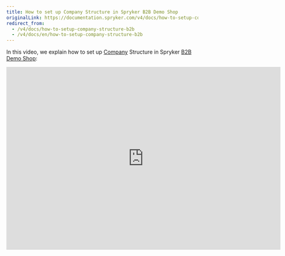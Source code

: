 ```yaml
---
title: How to set up Company Structure in Spryker B2B Demo Shop
originalLink: https://documentation.spryker.com/v4/docs/how-to-setup-company-structure-b2b
redirect_from:
  - /v4/docs/how-to-setup-company-structure-b2b
  - /v4/docs/en/how-to-setup-company-structure-b2b
---
```


In this video, we explain how to set up [Company](/docs/scos/dev/features/202001.0/company-account-management/company-account-overview/company-account-overview.html) Structure in Spryker [B2B Demo Shop](https://documentation.spryker.com/v4/docs/demoshops#b2b-demo-shop):

<iframe src="https://fast.wistia.net/embed/iframe/qkdgkeannb" title="How to set up Company Structure in Spryker" allowtransparency="true" frameborder="0" scrolling="no" class="wistia_embed" name="wistia_embed" allowfullscreen="0" mozallowfullscreen="0" webkitallowfullscreen="0" oallowfullscreen="0" msallowfullscreen="0" width="720" height="480"></iframe>

